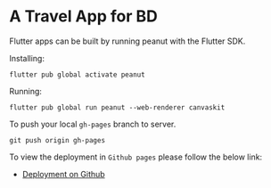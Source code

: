 # A Travel App for BD

Flutter apps can be built by running peanut with the Flutter SDK.

Installing:

```console
flutter pub global activate peanut
```

Running:

```console
flutter pub global run peanut --web-renderer canvaskit
```

To push your local `gh-pages` branch to server.

```console
git push origin gh-pages
```

To view the deployment in `Github pages` please follow the below link:

- [Deployment on Github](https://mahidul-islam.github.io/travel/#/)
